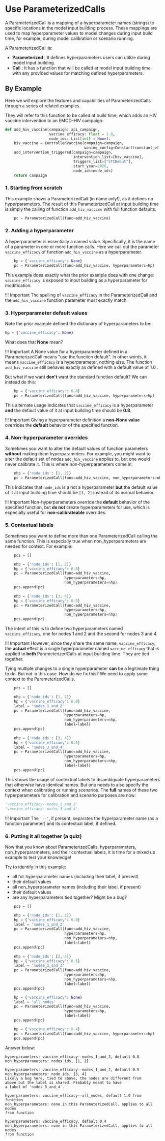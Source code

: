 # Use ParameterizedCalls

A ParameterizedCall is a mapping of a hyperparameter names (strings) to specific locations in the model input building
process. These mappings are used to map hyperparameter values to model changes during input build time, for example, during
model calibration or scenario running.

A ParameterizedCall is:

- **Parameterized** : It defines hyperparameters users can utilize during model input building.
- **Call** : It has a function that will be called at model input building time with any provided values for matching 
defined hyperparameters.

## By Example

Here we will explore the features and capabilities of ParameterizedCalls through a series of related examples.

They will refer to this function to be called at build time, which adds an HIV vaccine intervention to an 
EMOD-HIV campaign:

```python linenums="1"
def add_hiv_vaccine(campaign: api_campaign,
                    vaccine_efficacy: float = 1.0,
                    node_ids: List[int] = None):
    hiv_vaccine = ControlledVaccine(campaign=campaign,
                                    waning_config=Constant(constant_effect=vaccine_efficacy))
    add_intervention_triggered(campaign=campaign,
                               intervention_list=[hiv_vaccine],
                               triggers_list=["STIDebut"],
                               start_year=2026,
                               node_ids=node_ids)
    return campaign
```
### 1. Starting from scratch

This example shows a ParameterizedCall (in name only!), as it defines no hyperparameters. The result of this 
ParameterizedCall at input building time is simply the calling of function `add_hiv_vaccine` with full function 
defaults.

```python
    pc = ParameterizedCall(func=add_hiv_vaccine)
```

### 2. Adding a hyperparameter

A hyperparameter is essentially a named value. Specifically, it is the name of a parameter in one or more function
calls. Here we call out the parameter `vaccine_efficacy` of function `add_hiv_vaccine` as a hyperparameter.

```python linenums="1"
    hp = {'vaccine_efficacy': None}
    pc = ParameterizedCall(func=add_hiv_vaccine, hyperparameters=hp)
```

This example does exactly what the prior example does with one change: `vaccine_efficacy` is exposed to input building
as a hyperparameter for modification.

!!! Important
    The spelling of `vaccine_efficacy` in the ParameterizedCall
    and the `add_hiv_vaccine` function parameter must exactly match.

### 3. Hyperparameter default values

Note the prior example defined the dictionary of hyperparameters to be:

```python
hp = {'vaccine_efficacy': None}
```

What does that **None** mean?

!!! Important
    A None value for a hyperparameter defined in a ParameterizedCall means
    "use the function default". In other words, it means `vaccine_efficacy`
    is a hyperparameter, nothing else. The function `add_hiv_vaccine` still
    behaves exactly as defined with a default value of 1.0 .

But what if we want **don't** want the standard function default? We can instead do this:

```python linenums="1"
    hp = {'vaccine_efficacy': 0.8}
    pc = ParameterizedCall(func=add_hiv_vaccine, hyperparameters=hp)
```

This alternate usage indicates that `vaccine_efficacy` is a hyperparameter **and** the default value of it at input
building time should be **0.8**.

!!! Important
    Giving a hyperparameter definition a **non-None value** overrides the
    **default** behavior of the specified function.

### 4. Non-hyperparameter overrides

Sometimes you want to alter the default values of function parameters **without** making them hyperparameters. For
example, you might want to alter the default set of nodes `add_hiv_vaccine` applies to, but one would never calibrate
it. This is where non-hyperparameters come in:

```python linenums="1"
    nhp = {'node_ids': [1, 2]}
    pc = ParameterizedCall(func=add_hiv_vaccine, non_hyperparameters=nhp)
```

This indicates that `node_ids` is a not a hyperparameter **but** the default value of it at input
building time should be `[1, 2]` instead of its normal behavior.

!!! Important
    Non-hyperparameters override the **default** behavior of the specified function,
    but **do not** create hyperparameters for use, which is especially useful for
    **non-calibrateable** overrides.

### 5. Contextual labels

Sometimes you want to define more than one ParameterizedCall calling the same function. This is especially true when
non_hyperparameters are needed for context. For example:

```python linenums="1"
    pcs = []    

    nhp = {'node_ids': [1, 2]}
    hp = {'vaccine_efficacy': 0.8}
    pc = ParameterizedCall(func=add_hiv_vaccine,
                           hyperparameters=hp,
                           non_hyperparameters=nhp)
    pcs.append(pc)
    
    nhp = {'node_ids': [3, 4]}
    hp = {'vaccine_efficacy': 0.5}
    pc = ParameterizedCall(func=add_hiv_vaccine,
                           hyperparameters=hp,
                           non_hyperparameters=nhp)
    pcs.append(pc)
```

The intent of this is to define two hyperparameters named `vaccine_efficacy`,
one for nodes 1 and 2 and the second for nodes 3 and 4. 

!!! Important
    However, since they share the same name, `vaccine_efficacy`, the **actual**
    effect is a single hyperparameter named `vaccine_efficacy` that is applied
    to **both** ParameterizedCalls at input building time. They are tied together.

Tying multiple changes to a single hyperparameter **can** be a legitimate thing to
do. But not in this case. How do we fix this? We need to apply some context to 
the ParameterizedCalls.

```python linenums="1"
    pcs = []    

    nhp = {'node_ids': [1, 2]}
    hp = {'vaccine_efficacy': 0.8}
    label = 'nodes_1_and_2'
    pc = ParameterizedCall(func=add_hiv_vaccine,
                           hyperparameters=hp,
                           non_hyperparameters=nhp,
                           label=label)
    pcs.append(pc)
    
    nhp = {'node_ids': [3, 4]}
    hp = {'vaccine_efficacy': 0.5}
    label = 'nodes_3_and_4'
    pc = ParameterizedCall(func=add_hiv_vaccine,
                           hyperparameters=hp,
                           non_hyperparameters=nhp,
                           label=label)
    pcs.append(pc)
```

This shows the usage of contextual labels to disambiguate hyperparameters that otherwise have identical names. But one
needs to also specify the context when calibrating or running scenarios. The **full** names of these two hyperparameters
for calibration and scenario purposes are now:

```python linenums="1"
'vaccine_efficacy--nodes_1_and_2'
'vaccine_efficacy--nodes_3_and_4'
```

!!! Important
    The `'--'`, if present, separates the hyperparameter name (as a function
    parameter) and its contextual label, if defined.

### 6. Putting it all together (a quiz)

Now that you know about ParameterizedCalls, hyperparameters, non_hyperparameters, and their contextual labels, it is
time for a mixed up example to test your knowledge!

Try to identify in this example:

- all full hyperparameter names (including their label, if present)
- their default values
- all non_hyperparameter names (including their label, if present)
- their default values
- are any hyperparameters tied together? Might be a bug?

```python linenums="1"
    pcs = []    

    nhp = {'node_ids': [1, 2]}
    hp = {'vaccine_efficacy': 0.8}
    label = 'nodes_1_and_2'
    pc = ParameterizedCall(func=add_hiv_vaccine,
                           hyperparameters=hp,
                           non_hyperparameters=nhp,
                           label=label)
    pcs.append(pc)
    
    nhp = {'node_ids': [3, 4]}
    hp = {'vaccine_efficacy': 0.5}
    label = 'nodes_1_and_2'
    pc = ParameterizedCall(func=add_hiv_vaccine,
                           hyperparameters=hp,
                           non_hyperparameters=nhp,
                           label=label)
    pcs.append(pc)

    hp = {'vaccine_efficacy': None}
    label = 'all_nodes'
    pc = ParameterizedCall(func=add_hiv_vaccine,
                           hyperparameters=hp,
                           label=label)
    pcs.append(pc)

    hp = {'vaccine_efficacy': 0.4}
    pc = ParameterizedCall(func=add_hiv_vaccine, hyperparameters=hp)
    pcs.append(pc)

```

Answer below:

```text
hyperparameters: vaccine_efficacy--nodes_1_and_2, default 0.8
non_hyperparameters: nodes_ids, [1, 2]

hyperparameters: vaccine_efficacy--nodes_1_and_2, default 0.5
non_hyperparameters: node_ids, [3, 4]
Likely a bug here, tied to above, the nodes are different from
above but the label is shared. Probably meant to have
a label of 'nodes_3_and_4'.

hyperparameters: vaccine_efficacy--all_nodes, default 1.0 from function
non_hyperparameters: none in this ParameterizedCall, applies to all nodes
from function

hyperparameters: vaccine_efficacy, default 0.4
non_hyperparameters: none in this ParameterizedCall, applies to all nodes
from function

```

